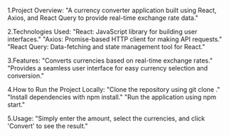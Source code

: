 1.Project Overview:
"A currency converter application built using React, Axios, and React Query to provide real-time exchange rate data."

2.Technologies Used:
"React: JavaScript library for building user interfaces."
"Axios: Promise-based HTTP client for making API requests."
"React Query: Data-fetching and state management tool for React."

3.Features:
"Converts currencies based on real-time exchange rates."
"Provides a seamless user interface for easy currency selection and conversion."

4.How to Run the Project Locally:
"Clone the repository using git clone <repository-url>."
"Install dependencies with npm install."
"Run the application using npm start."

5.Usage:
"Simply enter the amount, select the currencies, and click 'Convert' to see the result."
